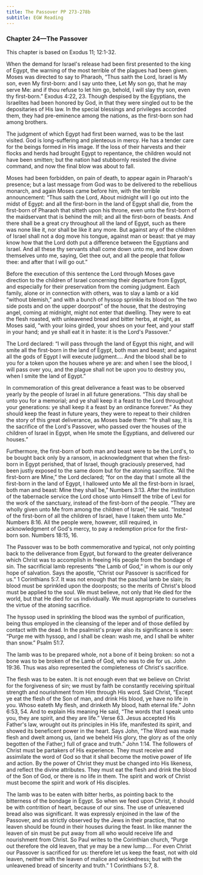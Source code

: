 ```yaml
---
title: The Passover PP 273-278b
subtitle: EGW Reading
---
```


### Chapter 24—The Passover

This chapter is based on Exodus 11; 12:1-32.

When the demand for Israel's release had been first presented to the king of Egypt, the warning of the most terrible of the plagues had been given. Moses was directed to say to Pharaoh, “Thus saith the Lord, Israel is My son, even My first-born: and I say unto thee, Let My son go, that he may serve Me: and if thou refuse to let him go, behold, I will slay thy son, even thy first-born.” Exodus 4:22, 23. Though despised by the Egyptians, the Israelites had been honored by God, in that they were singled out to be the depositaries of His law. In the special blessings and privileges accorded them, they had pre-eminence among the nations, as the first-born son had among brothers.

The judgment of which Egypt had first been warned, was to be the last visited. God is long-suffering and plenteous in mercy. He has a tender care for the beings formed in His image. If the loss of their harvests and their flocks and herds had brought Egypt to repentance, the children would not have been smitten; but the nation had stubbornly resisted the divine command, and now the final blow was about to fall.

Moses had been forbidden, on pain of death, to appear again in Pharaoh's presence; but a last message from God was to be delivered to the rebellious monarch, and again Moses came before him, with the terrible announcement: “Thus saith the Lord, About midnight will I go out into the midst of Egypt: and all the first-born in the land of Egypt shall die, from the first-born of Pharaoh that sitteth upon his throne, even unto the first-born of the maidservant that is behind the mill; and all the first-born of beasts. And there shall be a great cry throughout all the land of Egypt, such as there was none like it, nor shall be like it any more. But against any of the children of Israel shall not a dog move his tongue, against man or beast: that ye may know how that the Lord doth put a difference between the Egyptians and Israel. And all these thy servants shall come down unto me, and bow down themselves unto me, saying, Get thee out, and all the people that follow thee: and after that I will go out.”

Before the execution of this sentence the Lord through Moses gave direction to the children of Israel concerning their departure from Egypt, and especially for their preservation from the coming judgment. Each family, alone or in connection with others, was to slay a lamb or a kid “without blemish,” and with a bunch of hyssop sprinkle its blood on “the two side posts and on the upper doorpost” of the house, that the destroying angel, coming at midnight, might not enter that dwelling. They were to eat the flesh roasted, with unleavened bread and bitter herbs, at night, as Moses said, “with your loins girded, your shoes on your feet, and your staff in your hand; and ye shall eat it in haste: it is the Lord's Passover.”

The Lord declared: “I will pass through the land of Egypt this night, and will smite all the first-born in the land of Egypt, both man and beast; and against all the gods of Egypt I will execute judgment.... And the blood shall be to you for a token upon the houses where ye are: and when I see the blood, I will pass over you, and the plague shall not be upon you to destroy you, when I smite the land of Egypt.”

In commemoration of this great deliverance a feast was to be observed yearly by the people of Israel in all future generations. “This day shall be unto you for a memorial; and ye shall keep it a feast to the Lord throughout your generations: ye shall keep it a feast by an ordinance forever.” As they should keep the feast in future years, they were to repeat to their children the story of this great deliverance, as Moses bade them: “Ye shall say, It is the sacrifice of the Lord's Passover, who passed over the houses of the children of Israel in Egypt, when He smote the Egyptians, and delivered our houses.”

Furthermore, the first-born of both man and beast were to be the Lord's, to be bought back only by a ransom, in acknowledgment that when the first-born in Egypt perished, that of Israel, though graciously preserved, had been justly exposed to the same doom but for the atoning sacrifice. “All the first-born are Mine,” the Lord declared; “for on the day that I smote all the first-born in the land of Egypt, I hallowed unto Me all the first-born in Israel, both man and beast: Mine they shall be,” Numbers 3:13. After the institution of the tabernacle service the Lord chose unto Himself the tribe of Levi for the work of the sanctuary, instead of the first-born of the people. “They are wholly given unto Me from among the children of Israel,” He said. “Instead of the first-born of all the children of Israel, have I taken them unto Me.” Numbers 8:16. All the people were, however, still required, in acknowledgment of God's mercy, to pay a redemption price for the first-born son. Numbers 18:15, 16.

The Passover was to be both commemorative and typical, not only pointing back to the deliverance from Egypt, but forward to the greater deliverance which Christ was to accomplish in freeing His people from the bondage of sin. The sacrificial lamb represents “the Lamb of God,” in whom is our only hope of salvation. Says the apostle, “Christ our Passover is sacrificed for us.” 1 Corinthians 5:7. It was not enough that the paschal lamb be slain; its blood must be sprinkled upon the doorposts; so the merits of Christ's blood must be applied to the soul. We must believe, not only that He died for the world, but that He died for us individually. We must appropriate to ourselves the virtue of the atoning sacrifice.

The hyssop used in sprinkling the blood was the symbol of purification, being thus employed in the cleansing of the leper and of those defiled by contact with the dead. In the psalmist's prayer also its significance is seen: “Purge me with hyssop, and I shall be clean: wash me, and I shall be whiter than snow.” Psalm 51:7.

The lamb was to be prepared whole, not a bone of it being broken: so not a bone was to be broken of the Lamb of God, who was to die for us. John 19:36. Thus was also represented the completeness of Christ's sacrifice.

The flesh was to be eaten. It is not enough even that we believe on Christ for the forgiveness of sin; we must by faith be constantly receiving spiritual strength and nourishment from Him through His word. Said Christ, “Except ye eat the flesh of the Son of man, and drink His blood, ye have no life in you. Whoso eateth My flesh, and drinketh My blood, hath eternal life.” John 6:53, 54. And to explain His meaning He said, “The words that I speak unto you, they are spirit, and they are life.” Verse 63. Jesus accepted His Father's law, wrought out its principles in His life, manifested its spirit, and showed its beneficent power in the heart. Says John, “The Word was made flesh and dwelt among us, (and we beheld His glory, the glory as of the only begotten of the Father,) full of grace and truth.” John 1:14. The followers of Christ must be partakers of His experience. They must receive and assimilate the word of God so that it shall become the motive power of life and action. By the power of Christ they must be changed into His likeness, and reflect the divine attributes. They must eat the flesh and drink the blood of the Son of God, or there is no life in them. The spirit and work of Christ must become the spirit and work of His disciples.

The lamb was to be eaten with bitter herbs, as pointing back to the bitterness of the bondage in Egypt. So when we feed upon Christ, it should be with contrition of heart, because of our sins. The use of unleavened bread also was significant. It was expressly enjoined in the law of the Passover, and as strictly observed by the Jews in their practice, that no leaven should be found in their houses during the feast. In like manner the leaven of sin must be put away from all who would receive life and nourishment from Christ. So Paul writes to the Corinthian church, “Purge out therefore the old leaven, that ye may be a new lump.... For even Christ our Passover is sacrificed for us: therefore let us keep the feast, not with old leaven, neither with the leaven of malice and wickedness; but with the unleavened bread of sincerity and truth.” 1 Corinthians 5:7, 8.